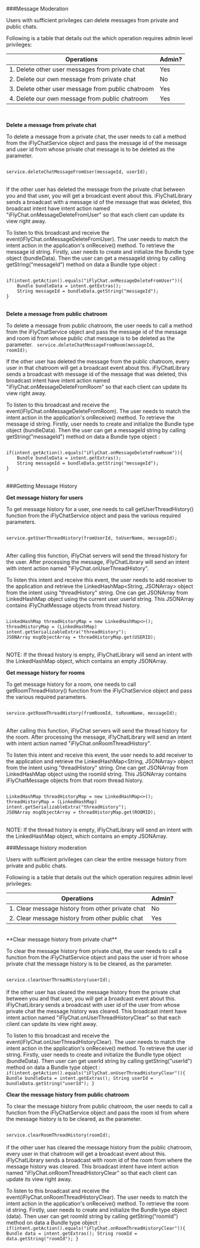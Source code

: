 ###Message Moderation

Users with sufficient privileges can delete messages from private and public chats.

Following is a table that details out the which operation requires admin level privileges:

| Operations                                        | Admin? |
|---------------------------------------------------|--------|
| 1. Delete other user messages from private chat   | Yes    |
| 2. Delete our own message from private chat       | No     |
| 3. Delete other user message from public chatroom | Yes    |
| 4. Delete our own message from public chatroom    | Yes    |

<br>

**Delete a message from private chat**

To delete a message from a private chat, the user needs to call a method from the iFlyChatService object and pass the message id of the message and user id from whose private chat message is to be deleted as the parameter.

<code>
service.deleteChatMessageFromUser(messageId, userId);
</code>
<br>

If the other user has deleted the message from the private chat between you and that user, you will get a broadcast event about this. iFlyChatLibrary sends a broadcast with a message id of the message that was deleted, this broadcast intent have intent action named "iFlyChat.onMessageDeleteFromUser" so that each client can update its view right away.

To listen to this broadcast and receive the event(iFlyChat.onMessageDeleteFromUser). The user needs to match the intent action in the application's onReceive() method. To retrieve the message id string. Firstly, user needs to create and initialize the Bundle type object (bundleData). Then the user can get a messageId string by calling getString("messageId") method on data a Bundle type object :

<code>
if(intent.getAction().equals("iFlyChat.onMessageDeleteFromUser")){
    Bundle bundleData = intent.getExtras();
    String messageId = bundleData.getString("messageId");
}
</code>
<br>

**Delete a message from public chatroom**

To delete a message from public chatroom, the user needs to call a method from the iFlyChatService object and pass the message id of the message and room id from whose public chat message is to be deleted as the parameter.
<code>
service.deleteChatMessageFromRoom(messageId, roomId);
</code>
<br>

If the other user has deleted the message from the public chatroom, every user in that chatroom will get a broadcast event about this. iFlyChatLibrary sends a broadcast with message id of the message that was deleted, this broadcast intent have intent action named "iFlyChat.onMessageDeleteFromRoom" so that each client can update its view right away.

To listen to this broadcast and receive the event(iFlyChat.onMessageDeleteFromRoom). The user needs to match the intent action in the application's onReceive() method. To retrieve the message id string. Firstly, user needs to create and initialize the Bundle type object (bundleData). Then the user can get a messageId string by calling getString("messageId") method on data a Bundle type object :

<code>
if(intent.getAction().equals("iFlyChat.onMessageDeleteFromRoom")){
    Bundle bundleData = intent.getExtras();
    String messageId = bundleData.getString("messageId");
}
</code>
<br>

###Getting Message History

**Get message history for users**

To get message history for a user, one needs to call getUserThreadHistory() function from the iFlyChatService object and pass the various required parameters.

<code>
service.getUserThreadHistory(fromUserId, toUserName, messageId);
</code>
<br>

After calling this function, iFlyChat servers will send the thread history for the user. After processing the message, iFlyChatLibrary will send an intent with intent action named "iFlyChat.onUserThreadHistory".

To listen this intent and receive this event, the user needs to add receiver to the application and retrieve the LinkedHashMap<String, JSONArray> object from the intent using "threadHistory" string. One can get JSONArray from LinkedHashMap object using the current user userId string. This JSONArray contains iFlyChatMessage objects from thread history.

<code>
LinkedHashMap<String, JSONArray> threadHistoryMap = new LinkedHashMap<>();
threadHistoryMap = (LinkedHashMap<String, JSONArray>) intent.getSerializableExtra("threadHistory");
JSONArray msgObjectArray = threadHistoryMap.get(USERID);
</code>
<br>

NOTE: If the thread history is empty, iFlyChatLibrary will send an intent with the LinkedHashMap object, which contains an empty JSONArray.

**Get message history for rooms**

To get message history for a room, one needs to call getRoomThreadHistory() function from the iFlyChatService object and pass the various required parameters.

<code>
service.getRoomThreadHistory(fromRoomId, toRoomName, messageId);
</code>
<br>

After calling this function, iFlyChat servers will send the thread history for the room. After processing the message, iFlyChatLibrary will send an intent with intent action named "iFlyChat.onRoomThreadHistory".

To listen this intent and receive this event, the user needs to add receiver to the application and retrieve the LinkedHashMap<String, JSONArray> object from the intent using "threadHistory" string. One can get JSONArray from LinkedHashMap object using the roomId string. This JSONArray contains iFlyChatMessage objects from that room thread history.

<code>
LinkedHashMap<String, JSONArray> threadHistoryMap = new LinkedHashMap<>();
threadHistoryMap = (LinkedHashMap<String, JSONArray>) intent.getSerializableExtra("threadHistory");
JSONArray msgObjectArray = threadHistoryMap.get(ROOMID);
</code> 
<br>

NOTE: If the thread history is empty, iFlyChatLibrary will send an intent with the LinkedHashMap object, which contains an empty JSONArray.
<br>

###Message history moderation

Users with sufficient privileges can clear the entire message history from private and public chats.

Following is a table that details out the which operation requires admin level privileges:

| Operations                                       | Admin? |
|--------------------------------------------------|--------|
| 1. Clear message history from other private chat | No     |
| 2. Clear message history from other public chat  | Yes    |

<br>
**Clear message history from private chat**

To clear the message history from private chat, the user needs to call a function from the iFlyChatService object and pass the user id from whose private chat the message history is to be cleared, as the parameter.

<code>
service.clearUserThreadHistory(userId);
</code>
<br>
If the other user has cleared the message history from the private chat between you and that user, you will get a broadcast event about this. iFlyChatLibrary sends a broadcast with user id of the user from whose private chat the message history was cleared. This broadcast intent have intent action named "iFlyChat.onUserThreadHistoryClear" so that each client can update its view right away.

To listen to this broadcast and receive the event(iFlyChat.onUserThreadHistoryClear). The user needs to match the intent action in the application's onReceive() method. To retrieve the user id string. Firstly, user needs to create and initialize the Bundle type object (bundleData). Then user can get userId string by calling getString("userId") method on data a Bundle type object :
<code>
if(intent.getAction().equals("iFlyChat.onUserThreadHistoryClear")){
    Bundle bundleData = intent.getExtras();
    String userId = bundleData.getString("userId");
}
</code>
<br>

**Clear the message history from public chatroom**

To clear the message history from public chatroom, the user needs to call a function from the iFlyChatService object and pass the room id from where the message history is to be cleared, as the parameter.

<code>
service.clearRoomThreadHistory(roomId);
</code>
<br>
if the other user has cleared the message history from the public chatroom, every user in that chatroom will get a broadcast event about this. iFlyChatLibrary sends a broadcast with room id of the room from where the message history was cleared. This broadcast intent have intent action named "iFlyChat.onRoomThreadHistoryClear" so that each client can update its view right away.

To listen to this broadcast and receive the event(iFlyChat.onRoomThreadHistoryClear). The user needs to match the intent action in the application's onReceive() method. To retrieve the room id string. Firstly, user needs to create and initialize the Bundle type object (data). Then user can get roomId string by calling getString("roomId") method on data a Bundle type object :
<code>
if(intent.getAction().equals("iFlyChat.onRoomThreadHistoryClear")){
    Bundle data = intent.getExtras();
    String roomId = data.getString("roomId");
}
</code>
